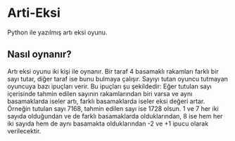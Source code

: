 # Arti-Eksi
Python ile yazılmış artı eksi oyunu.

## Nasıl oynanır?

Artı eksi oyunu iki kişi ile oynanır. Bir taraf 4 basamaklı rakamları farklı bir sayı tutar, diğer taraf ise bunu bulmaya çalışır. Sayıyı tutan oyuncu 
tutmayan oyuncuya bazı ipuçları verir. Bu ipuçları şu şekildedir: Eğer tutulan sayı içerisinde tahmin edilen sayının rakamlarından biri varsa ve aynı 
basamaklarda iseler artı, farklı basamaklarda iseler eksi değeri artar. Örneğin tutulan sayı 7168, tahmin edilen sayı ise 1728 olsun. 1 ve 7 her iki sayıda 
olduğundan ve de farklı basamaklarda olduklarından, 8 ise hem her iki sayıda hem de aynı basamakta olduklarından -2 ve +1 ipucu olarak verilecektir.
